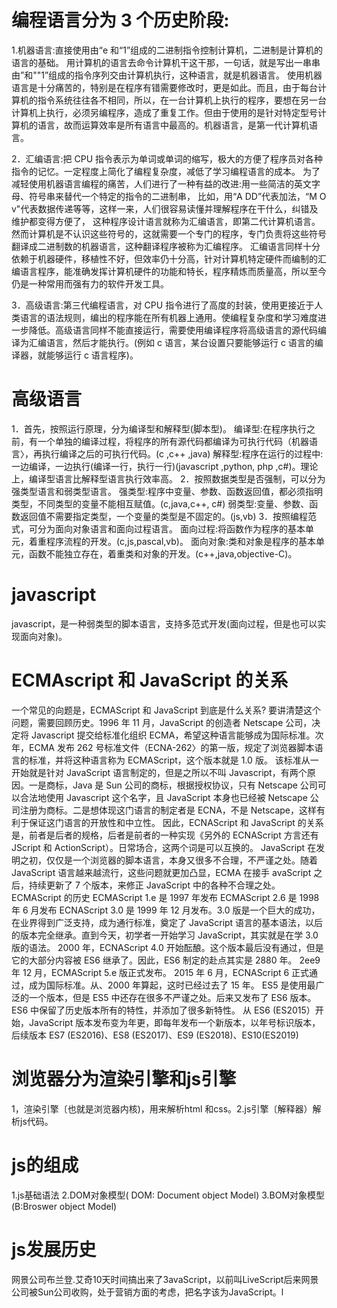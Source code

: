 # 编程语言分为 3 个历史阶段:

1.机器语言:直接使用由“e 和“1”组成的二进制指令控制计算机，二进制是计算机的语言的基础。
用计算机的语言去命令计算机干这干那，一句话，就是写出一串串由”和""1”组成的指令序列交由计算机执行，这种语言，就是机器语言。
使用机器语言是十分痛苦的，特别是在程序有错需要修改时，更是如此。而且，由于每台计算机的指令系统往往各不相同，所以，在一台计算机上执行的程序，要想在另一台计算机上执行，必须另编程序，造成了重复工作。但由于使用的是针对特定型号计算机的语言，故而运算效率是所有语言中最高的。机器语言，是第一代计算机语言。

2．汇编语言:把 CPU 指令表示为单词或单词的缩写，极大的方便了程序员对各种指令的记忆。一定程度上简化了编程复杂度，减低了学习编程语言的成本。
为了减轻使用机器语言编程的痛苦，人们进行了一种有益的改进:用一些简洁的英文字母、符号串来替代一个特定的指令的二进制串，
比如，用“A DD”代表加法，“M О v"代表数据传递等等，这样一来，人们很容易读懂并理解程序在干什么，纠错及维护都变得方便了，
这种程序设计语言就称为汇编语言，即第二代计算机语言。然而计算机是不认识这些符号的，这就需要一个专门的程序，专门负责将这些符号翻译成二进制数的机器语言，这种翻译程序被称为汇编程序。
汇编语言同样十分依赖于机器硬件，移植性不好，但效率仍十分高，针对计算机特定硬件而编制的汇编语言程序，能准确发挥计算机硬件的功能和特长，程序精炼而质量高，所以至今仍是一种常用而强有力的软件开发工具。

3．高级语言:第三代编程语言，对 CPU 指令进行了高度的封装，使用更接近于人类语言的语法规则，编出的程序能在所有机器上通用。使编程复杂度和学习难度进一步降低。高级语言同样不能直接运行，需要使用编译程序将高级语言的源代码编译为汇编语言，然后才能执行。(例如 c 语言，某台设置只要能够运行 c 语言的编译器，就能够运行 c 语言程序)。

# 高级语言

1．首先，按照运行原理，分为编译型和解释型(脚本型)。
编译型:在程序执行之前，有一个单独的编译过程，将程序的所有源代码都编译为可执行代码（机器语言〉，再执行编译之后的可执行代码。(c ,c++ ,java)
解释型:程序在运行的过程中:一边编译，一边执行(编译一行，执行一行)(javascript ,python, php ,c#)。理论上，编译型语言比解释型语言执行效率高。
2．按照数据类型是否强制，可以分为强类型语言和弱类型语言。
强类型:程序中变量、参数、函数返回值，都必须指明类型，不同类型的变量不能相互赋值。(c,java,c++, c#)
弱类型:变量、参数、函数返回值不需要指定类型，一个变量的类型是不固定的。(js,vb)
3．按照编程范式，可分为面向对象语言和面向过程语言。
面向过程:将函数作为程序的基本单元，着重程序流程的开发。(c,js,pascal,vb)。
面向对象:类和对象是程序的基本单元，函数不能独立存在，着重类和对象的开发。(c++,java,objective-C)。

# javascript

javascript，是一种弱类型的脚本语言，支持多范式开发(面向过程，但是也可以实现面向对象)。

# ECMAscript 和 JavaScript 的关系

一个常见的向题是，ECMAScript 和 JavaScript 到底是什么关系?
要讲清楚这个问题，需要回顾历史。1996 年 11 月，JavaScript 的创造者 Netscape 公司，决定将 Javascript 提交给标准化组织 ECMA，希望这种语言能够成为国际标准。次年，ECMA 发布 262 号标准文件（ECNA-262〉的第一版，规定了浏览器脚本语言的标准，并将这种语言称为 ECMAScript，这个版本就是 1.0 版。
该标准从一开始就是针对 JavaScript 语言制定的，但是之所以不叫 Javascript，有两个原因。一是商标，Java 是 Sun 公司的商标，根据授权协议，只有 Netscape 公司可以合法地使用 Javascript 这个名字，且 JavaScript 本身也已经被 Netscape 公司注册为商标。二是想体现这门语言的制定者是 ECNA，不是 Netscape，这样有利于保证这门语言的开放性和中立性。
因此，ECNAScript 和 JavaScript 的关系是，前者是后者的规格，后者是前者的一种实现《另外的 ECNAScript 方言还有 JScript 和 ActionScript）。日常场合，这两个词是可以互换的。
JavaScript 在发明之初，仅仅是一个浏览器的脚本语言，本身又很多不合理，不严谨之处。随着 JavaScript 语言越来越流行，这些问题就更加凸显，ECMA 在接手 avaScript 之后，持续更新了 7 个版本，来修正 JavaScript 中的各种不合理之处。
ECMAScript 的历史
ECMAScript 1.e 是 1997 年发布
ECMAScript 2.6 是 1998 年 6 月发布
ECNAScript 3.0 是 1999 年 12 月发布。3.0 版是一个巨大的成功，在业界得到广泛支持，成为通行标准，奠定了
JavaScript 语言的基本语法，以后的版本完全继承。直到今天，初学者一开始学习 JavaScript，其实就是在学 3.0 版的语法。
2000 年，ECNAScript 4.0 开始酝酿。这个版本最后没有通过，但是它的大部分内容被 ES6 继承了。因此，ES6 制定的赴点其实是 2880 年。
2ee9 年 12 月，ECMAScript 5.e 版正式发布。
2015 年 6 月，ECNAScript 6 正式通过，成为国际标准。从、2000 年算起，这时已经过去了 15 年。
ES5 是使用最广泛的一个版本，但是 ES5 中还存在很多不严谨之处。后来又发布了 ES6 版本。
ES6 中保留了历史版本所有的特性，并添加了很多新特性。
从 ES6 (ES2015）开始，JavaScript 版本发布变为年更，即每年发布一个新版本，以年号标识版本，后续版本 ES7 (ES2016)、ES8 (ES2017)、ES9 (ES2018)、ES10(ES2019)

# 浏览器分为渲染引擎和js引擎
1，渲染引擎〔也就是浏览器内核)，用来解析html 和css。2.js引擎〔解释器）解析js代码。
# js的组成
1.js基础语法
2.DOM对象模型( DOM: Document object Model)
3.BOM对象模型(B:Broswer object Model)

# js发展历史
网景公司布兰登.艾奇10天时间搞出来了3avaScript，以前叫LiveScript后来网景公司被Sun公司收购，处于营销方面的考虑，把名字该为JavaScript。l
